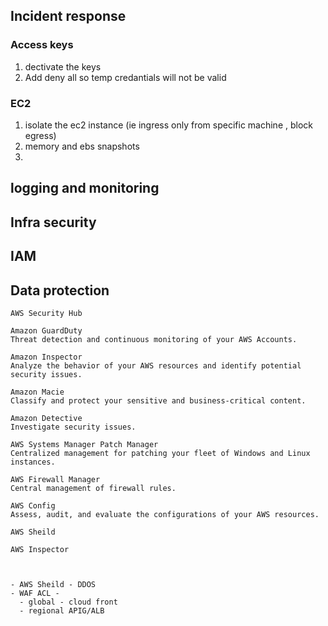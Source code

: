 
## Incident response
### Access keys 
1. dectivate the keys 
2. Add deny all so temp credantials will not be valid 

### EC2 
1.  isolate the ec2 instance  (ie ingress only from specific machine , block egress)
2. memory and ebs snapshots 
3. 


## logging and monitoring
## Infra security
## IAM 
## Data protection


```
AWS Security Hub

Amazon GuardDuty 
Threat detection and continuous monitoring of your AWS Accounts.

Amazon Inspector 
Analyze the behavior of your AWS resources and identify potential security issues.

Amazon Macie 
Classify and protect your sensitive and business-critical content.

Amazon Detective 
Investigate security issues.

AWS Systems Manager Patch Manager 
Centralized management for patching your fleet of Windows and Linux instances.

AWS Firewall Manager 
Central management of firewall rules.

AWS Config 
Assess, audit, and evaluate the configurations of your AWS resources.

AWS Sheild 

AWS Inspector 



- AWS Sheild - DDOS
- WAF ACL - 
  - global - cloud front
  - regional APIG/ALB
```
